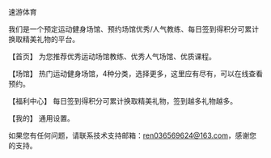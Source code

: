 速游体育

我们是一个预定运动健身场馆、预约场馆优秀/人气教练、每日签到得积分可累计换取精美礼物的平台。

【首页】 为您推荐优秀运动场馆教练、优秀人气场馆、优质课程。

【场馆】 热门运动健身场馆，4种分类，选择更多，这里应有尽有，可以在线查看预约。

【福利中心】 每日签到得积分可累计换取精美礼物，签到越多礼物越多。

【我的】 通用设置。

如果您有任何问题，请联系技术支持邮箱：ren036569624@163.com，感谢您的支持。
